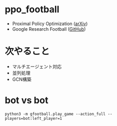 # ppo_football
- Proximal Policy Optimization ([arXiv](https://arxiv.org/abs/1707.06347))  
- Google Research Football ([GitHub](https://github.com/google-research/football))

# 次やること
- マルチエージェント対応  
- 並列処理  
- GCN構築  


# bot vs bot  
``
python3 -m gfootball.play_game --action_full --players=bot:left_player=1
``
